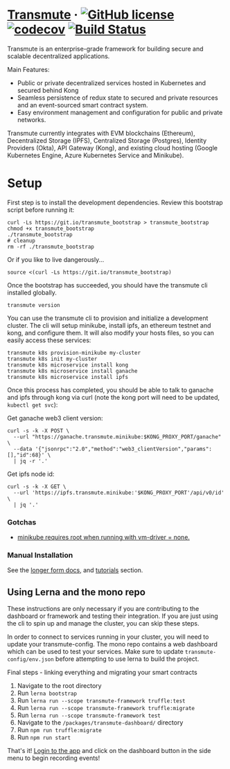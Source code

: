 # [Transmute](https://transmute.industries) &middot; [![GitHub license](https://img.shields.io/badge/license-MIT-blue.svg)](https://github.com/transmute-industries/transmute/blob/master/LICENSE) [![codecov](https://codecov.io/gh/transmute-industries/transmute/branch/master/graph/badge.svg)](https://codecov.io/gh/transmute-industries/transmute) [![Build Status](https://travis-ci.org/transmute-industries/transmute.svg?branch=master)](https://travis-ci.org/transmute-industries/transmute)

Transmute is an enterprise-grade framework for building secure and scalable decentralized applications.

Main Features:
* Public or private decentralized services hosted in Kubernetes and secured behind Kong
* Seamless persistence of redux state to secured and private resources and an event-sourced smart contract system.
* Easy environment management and configuration for public and private networks.

Transmute currently integrates with EVM blockchains (Ethereum), Decentralized Storage (IPFS), Centralized Storage (Postgres), Identity Providers (Okta), API Gateway (Kong), and existing cloud hosting (Google Kubernetes Engine, Azure Kubernetes Service and Minikube).

Setup
=====

First step is to install the development dependencies. Review this bootstrap script before running it:

```
curl -Ls https://git.io/transmute_bootstrap > transmute_bootstrap
chmod +x transmute_bootstrap
./transmute_bootstrap
# cleanup 
rm -rf ./transmute_bootstrap
```

Or if you like to live dangerously...

```
source <(curl -Ls https://git.io/transmute_bootstrap)
```

Once the bootstrap has succeeded, you should have the transmute cli installed globally.

```
transmute version
```

You can use the transmute cli to provision and initialize a development cluster. The cli will setup minikube, install ipfs, an ethereum testnet and kong, and configure them. It will also modify your hosts files, so you can easily access these services:

```
transmute k8s provision-minikube my-cluster
transmute k8s init my-cluster
transmute k8s microservice install kong
transmute k8s microservice install ganache
transmute k8s microservice install ipfs
```

Once this process has completed, you should be able to talk to ganache and ipfs through kong via curl (note the kong port will need to be updated, `kubectl get svc`):


Get ganache web3 client version:

```
curl -s -k -X POST \
  --url "https://ganache.transmute.minikube:$KONG_PROXY_PORT/ganache" \
  --data '{"jsonrpc":"2.0","method":"web3_clientVersion","params":[],"id":68}' \
  | jq -r '.'
```

Get ipfs node id:

```
curl -s -k -X GET \
  --url 'https://ipfs.transmute.minikube:'$KONG_PROXY_PORT'/api/v0/id' \
  | jq '.'
```

### Gotchas

- [minikube requires root when running with vm-driver = none.](https://blog.travis-ci.com/2017-10-26-running-kubernetes-on-travis-ci-with-minikube) 

### Manual Installation

See the [longer form docs](./docs/README.md), and [tutorials](./tutorials) section.

## Using Lerna and the mono repo

These instructions are only necessary if you are contributing to the dashboard or framework and testing their integration. If you are just using the cli to spin up and manage the cluster, you can skip these steps.

In order to connect to services running in your cluster, you will need to update your transmute-config. The mono repo contains a web dashboard which can be used to test your services. Make sure to update `transmute-config/env.json` before attempting to use lerna to build the project. 

Final steps - linking everything and migrating your smart contracts

1. Navigate to the root directory
1. Run `lerna bootstrap`
1. Run `lerna run --scope transmute-framework truffle:test`
1. Run `lerna run --scope transmute-framework truffle:migrate`
1. Run `lerna run --scope transmute-framework test`
1. Navigate to the `/packages/transmute-dashboard/` directory
1. Run `npm run truffle:migrate`
1. Run `npm run start`

That's it! [Login to the app](http://localhost:3000) and click on the dashboard button in the side menu to begin recording events!
